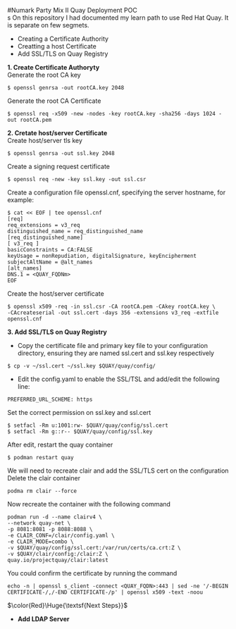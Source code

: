 #Numark Party Mix II Quay Deployment POC   
s
On this repository I had documented my learn path to use Red Hat Quay. It is separate on few segmets.  
- Creating a Certificate Authority   
- Creatting a host Certificate  
- Add SSL/TLS on Quay Registry

**1. Create Certificate Authoryty**  
Generate the root CA key  
```
$ openssl genrsa -out rootCA.key 2048
```

Generate the root CA Certificate
```
$ openssl req -x509 -new -nodes -key rootCA.key -sha256 -days 1024 -out rootCA.pem
```
**2. Cretate host/server Certificate**  
Create host/server tls key
```
$ openssl genrsa -out ssl.key 2048
```
Create a signing request certificate
```
$ openssl req -new -key ssl.key -out ssl.csr
```
Create a configuration file openssl.cnf, specifying the server hostname, for example:
```
$ cat << EOF | tee openssl.cnf
[req]
req_extensions = v3_req
distinguished_name = req_distinguished_name
[req_distinguished_name]
[ v3_req ]
basicConstraints = CA:FALSE
keyUsage = nonRepudiation, digitalSignature, keyEncipherment
subjectAltName = @alt_names
[alt_names]
DNS.1 = <QUAY_FQDNm>
EOF
```

Create the host/server certificate   
```
$ openssl x509 -req -in ssl.csr -CA rootCA.pem -CAkey rootCA.key \
-CAcreateserial -out ssl.cert -days 356 -extensions v3_req -extfile openssl.cnf
```

**3. Add SSL/TLS on Quay Registry**  
- Copy the certificate file and primary key file to your configuration directory, ensuring they are named ssl.cert and ssl.key respectively
```
$ cp -v ~/ssl.cert ~/ssl.key $QUAY/quay/config/
```

- Edit the config.yaml to enable the SSL/TSL and add/edit the following line:
```
PREFERRED_URL_SCHEME: https
```
Set the correct permission on ssl.key and ssl.cert
```
$ setfacl -Rm u:1001:rw- $QUAY/quay/config/ssl.cert
$ setfacl -Rm g::r-- $QUAY/quay/config/ssl.key
```
After edit, restart the quay container  
```
$ podman restart quay
```

We will need to recreate clair and add the SSL/TLS cert on the configuration  
Delete the clair container
```
podma rm clair --force
```
Now recreate the container with the following command
```
podman run -d --name clairv4 \
--network quay-net \
-p 8081:8081 -p 8088:8088 \
-e CLAIR_CONF=/clair/config.yaml \
-e CLAIR_MODE=combo \
-v $QUAY/quay/config/ssl.cert:/var/run/certs/ca.crt:Z \
-v $QUAY/clair/config:/clair:Z \
quay.io/projectquay/clair:latest
```
You could confirm the certificate by running the command
```
echo -n | openssl s_client -connect <QUAY_FQDN>:443 | sed -ne '/-BEGIN CERTIFICATE-/,/-END CERTIFICATE-/p' | openssl x509 -text -noou
```
$\color{Red}\Huge{\textsf{Next Steps}}$
* **Add LDAP Server**
